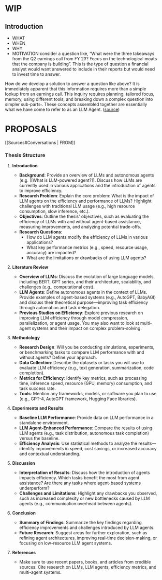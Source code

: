 # WIP
## Introduction
- WHAT
- WHEN
- WHY
- MOTIVATION
consider a question like, “What were the three takeaways from the Q2 earnings call from FY 23? Focus on the technological moats that the company is building”. This is the type of question a financial analyst would want answered to include in their reports but would need to invest time to answer.

How do we develop a solution to answer a question like above? It is immediately apparent that this information requires more than a simple lookup from an earnings call. This inquiry requires planning, tailored focus, memory, using different tools, and breaking down a complex question into simpler sub-parts~~.~~. These concepts assembled together are essentially what we have come to refer to as an LLM Agent. ([source](https://developer.nvidia.com/blog/introduction-to-llm-agents/))

# PROPOSALS
[[Sources#Conversations | FROM]]
### Thesis Structure

1. **Introduction**
    
    - **Background**: Provide an overview of LLMs and autonomous agents (e.g. [[What is LLM-powered agent?]]. Discuss how LLMs are currently used in various applications and the introduction of agents to improve efficiency.
    - **Research Problem**: Explain the core problem: What is the impact of LLM agents on the efficiency and performance of LLMs? Highlight challenges with traditional LLM usage (e.g., high resource consumption, slow inference, etc.).
    - **Objectives**: Outline the thesis' objectives, such as evaluating the efficiency of LLMs with and without agent-based assistance, measuring improvements, and analyzing potential trade-offs.
    - **Research Questions**:
        - How do LLM agents modify the efficiency of LLMs in various applications?
        - What key performance metrics (e.g., speed, resource usage, accuracy) are impacted?
        - What are the limitations or drawbacks of using LLM agents?
2. **Literature Review**
    
    - **Overview of LLMs**: Discuss the evolution of large language models, including BERT, GPT series, and their architecture, scalability, and challenges (e.g., computational cost).
    - **LLM Agents**: Define autonomous agents in the context of LLMs. Provide examples of agent-based systems (e.g., AutoGPT, BabyAGI) and discuss their theoretical purpose—improving task efficiency through automation and task delegation.
    - **Previous Studies on Efficiency**: Explore previous research on improving LLM efficiency through model compression, parallelization, or agent usage. You may also want to look at multi-agent systems and their impact on complex problem-solving.
3. **Methodology**
    
    - **Research Design**: Will you be conducting simulations, experiments, or benchmarking tasks to compare LLM performance with and without agents? Define your approach.
    - **Data Collection**: Describe the datasets or tasks you will use to evaluate LLM efficiency (e.g., text generation, summarization, code completion).
    - **Metrics for Efficiency**: Identify key metrics, such as processing time, inference speed, resource (GPU, memory) consumption, and task success rate.
    - **Tools**: Mention any frameworks, models, or software you plan to use (e.g., GPT-4, AutoGPT framework, Hugging Face libraries).
4. **Experiments and Results**
    
    - **Baseline LLM Performance**: Provide data on LLM performance in a standalone environment.
    - **LLM Agent-Enhanced Performance**: Compare the results of using LLM agents (e.g., task distribution, autonomous task completion) versus the baseline.
    - **Efficiency Analysis**: Use statistical methods to analyze the results—identify improvements in speed, cost savings, or increased accuracy and contextual understanding.
5. **Discussion**
    
    - **Interpretation of Results**: Discuss how the introduction of agents impacts efficiency. Which tasks benefit the most from agent assistance? Are there any tasks where agent-based systems underperform?
    - **Challenges and Limitations**: Highlight any drawbacks you observed, such as increased complexity or new bottlenecks caused by LLM agents (e.g., communication overhead between agents).
6. **Conclusion**
    
    - **Summary of Findings**: Summarize the key findings regarding efficiency improvements and challenges introduced by LLM agents.
    - **Future Research**: Suggest areas for further exploration, such as refining agent architectures, improving real-time decision-making, or focusing on low-resource LLM agent systems.
7. **References**
    
    - Make sure to use recent papers, books, and articles from credible sources. Cite research on LLMs, LLM agents, efficiency metrics, and multi-agent systems.